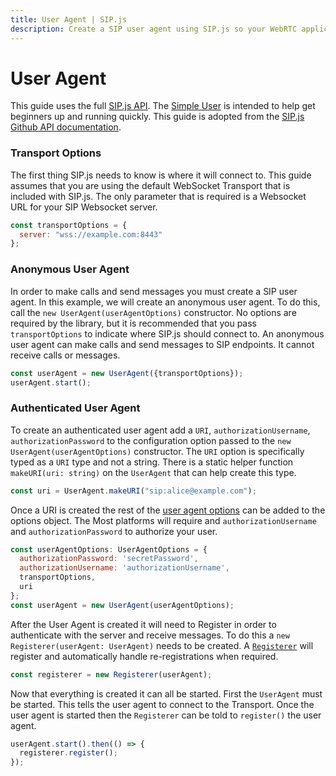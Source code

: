 ```yaml
---
title: User Agent | SIP.js
description: Create a SIP user agent using SIP.js so your WebRTC application can send and receive calls and messages.
---
```


# User Agent

This guide uses the full [SIP.js API](https://github.com/onsip/SIP.js/blob/master/docs/api/sip.js.md). The [Simple User](./simple) is intended to help get beginners up and running quickly. This guide is adopted from the [SIP.js Github API documentation](https://github.com/onsip/SIP.js/blob/master/docs/api.md).

### Transport Options

The first thing SIP.js needs to know is where it will connect to. This guide assumes that you are using the default WebSocket Transport that is included with SIP.js. The only parameter that is required is a Websocket URL for your SIP Websocket server.

~~~javascript
const transportOptions = {
  server: "wss://example.com:8443"
};
~~~

### Anonymous User Agent

In order to make calls and send messages you must create a SIP user agent.  In this example, we will create an anonymous user agent.  To do this, call the `new UserAgent(userAgentOptions)` constructor. No options are required by the library, but it is recommended that you pass `transportOptions` to indicate where SIP.js should connect to. An anonymous user agent can make calls and send messages to SIP endpoints.  It cannot receive calls or messages.

~~~javascript
const userAgent = new UserAgent({transportOptions});
userAgent.start();
~~~

### Authenticated User Agent

To create an authenticated user agent add a `URI`, `authorizationUsername`, `authorizationPassword` to the configuration option passed to the `new UserAgent(userAgentOptions)` constructor. The `URI` option is specifically typed as a `URI` type and not a string. There is a static helper function `makeURI(uri: string)` on the `UserAgent` that can help create this type.

~~~javascript
const uri = UserAgent.makeURI("sip:alice@example.com");
~~~

Once a URI is created the rest of the [user agent options](https://github.com/onsip/SIP.js/blob/master/docs/api/sip.js.useragentoptions.md) can be added to the options object. The Most platforms will require and `authorizationUsername` and `authorizationPassword` to authorize your user.

~~~javascript
const userAgentOptions: UserAgentOptions = {
  authorizationPassword: 'secretPassword',
  authorizationUsername: 'authorizationUsername',
  transportOptions,
  uri
};
const userAgent = new UserAgent(userAgentOptions);
~~~

After the User Agent is created it will need to Register in order to authenticate with the server and receive messages. To do this a `new Registerer(userAgent: UserAgent)` needs to be created. A [`Registerer`](https://github.com/onsip/SIP.js/blob/master/docs/api/sip.js.registerer.md) will register and automatically handle re-registrations when required.

~~~javascript
const registerer = new Registerer(userAgent);
~~~

Now that everything is created it can all be started. First the `UserAgent` must be started. This tells the user agent to connect to the Transport. Once the user agent is started then the `Registerer` can be told to `register()` the user agent.

~~~javascript
userAgent.start().then(() => {
  registerer.register();
});
~~~
